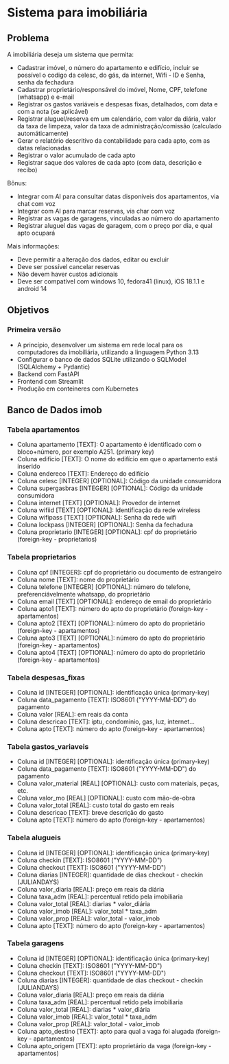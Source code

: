 # Sistema para imobiliária

## Problema

A imobiliária deseja um sistema que permita:
- Cadastrar imóvel, o número do apartamento e edifício, incluir se possível o codigo da celesc, do gás, da internet, Wifi - ID e Senha, senha da fechadura
- Cadastrar proprietário/responsável do imóvel, Nome, CPF, telefone (whatsapp) e e-mail
- Registrar os gastos variáveis e despesas fixas, detalhados, com data e com a nota (se aplicável)
- Registrar aluguel/reserva em um calendário, com valor da diária, valor da taxa de limpeza, valor da taxa de administração/comissão (calculado automáticamente)
- Gerar o relatório descritivo da contabilidade para cada apto, com as datas relacionadas
- Registrar o valor acumulado de cada apto
- Registrar saque dos valores de cada apto (com data, descrição e recibo)

Bônus:
- Integrar com AI para consultar datas disponíveis dos apartamentos, via chat com voz
- Integrar com AI para marcar reservas, via char com voz
- Registrar as vagas de garagens, vinculadas ao número do apartamento
- Registrar aluguel das vagas de garagem, com o preço por dia, e qual apto ocupará

Mais informações:
- Deve permitir a alteração dos dados, editar ou excluir
- Deve ser possível cancelar reservas
- Não devem haver custos adicionais
- Deve ser compatível com windows 10, fedora41 (linux), iOS 18.1.1 e android 14

## Objetivos

### Primeira versão

- A princípio, desenvolver um sistema em rede local para os computadores da imobiliária, utilizando a linguagem Python 3.13
- Configurar o banco de dados SQLite utilizando o SQLModel (SQLAlchemy + Pydantic)
- Backend com FastAPI
- Frontend com Streamlit
- Produção em conteineres com Kubernetes

## Banco de Dados imob

### Tabela apartamentos

- Coluna apartamento [TEXT]: O apartamento é identificado com o bloco+número, por exemplo A251. (primary key)
- Coluna edificio [TEXT]: O nome do edifício em que o apartamento está inserido
- Coluna endereco [TEXT]: Endereço do edifício
- Coluna celesc [INTEGER] [OPTIONAL]: Código da unidade consumidora
- Coluna supergasbras [INTEGER] [OPTIONAL]: Código da unidade consumidora
- Coluna internet [TEXT] [OPTIONAL]: Provedor de internet
- Coluna wifiid [TEXT] [OPTIONAL]: Identificação da rede wireless
- Coluna wifipass [TEXT] [OPTIONAL]: Senha da rede wifi
- Coluna lockpass [INTEGER] [OPTIONAL]: Senha da fechadura
- Coluna proprietario [INTEGER] [OPTIONAL]: cpf do proprietário (foreign-key - proprietarios)

### Tabela proprietarios

- Coluna cpf [INTEGER]: cpf do proprietário ou documento de estrangeiro
- Coluna nome [TEXT]: nome do proprietário
- Coluna telefone [INTEGER] [OPTIONAL]: número do telefone, preferenciávelmente whatsapp, do proprietário
- Coluna email [TEXT] [OPTIONAL]: endereço de email do proprietário
- Coluna apto1 [TEXT]: número do apto do proprietário (foreign-key - apartamentos)
- Coluna apto2 [TEXT] [OPTIONAL]: número do apto do proprietário (foreign-key - apartamentos)
- Coluna apto3 [TEXT] [OPTIONAL]: número do apto do proprietário (foreign-key - apartamentos)
- Coluna apto4 [TEXT] [OPTIONAL]: número do apto do proprietário (foreign-key - apartamentos)

### Tabela despesas_fixas

- Coluna id [INTEGER] [OPTIONAL]: identificação única (primary-key)
- Coluna data_pagamento [TEXT]: ISO8601 ("YYYY-MM-DD") do pagamento
- Coluna valor [REAL]: em reais da conta
- Coluna descricao [TEXT]: iptu, condominio, gas, luz, internet...
- Coluna apto [TEXT]: número do apto (foreign-key - apartamentos)

### Tabela gastos_variaveis

- Coluna id [INTEGER] [OPTIONAL]: identificação única (primary-key)
- Coluna data_pagamento [TEXT]: ISO8601 ("YYYY-MM-DD") do pagamento
- Coluna valor_material [REAL] [OPTIONAL]: custo com materiais, peças, etc.
- Coluna valor_mo [REAL] [OPTIONAL]: custo com mão-de-obra
- Coluna valor_total [REAL]: custo total do gasto em reais
- Coluna descricao [TEXT]: breve descrição do gasto
- Coluna apto [TEXT]: número do apto (foreign-key - apartamentos)

### Tabela alugueis

- Coluna id [INTEGER] [OPTIONAL]: identificação única (primary-key)
- Coluna checkin [TEXT]: ISO8601 ("YYYY-MM-DD")
- Coluna checkout [TEXT]: ISO8601 ("YYYY-MM-DD")
- Coluna diarias [INTEGER]: quantidade de dias checkout - checkin (JULIANDAYS)
- Coluna valor_diaria [REAL]: preço em reais da diária
- Coluna taxa_adm [REAL]: percentual retido pela imobiliaria
- Coluna valor_total [REAL]: diarias * valor_diária
- Coluna valor_imob [REAL]: valor_total * taxa_adm
- Coluna valor_prop [REAL]: valor_total - valor_imob
- Coluna apto [TEXT]: número do apto (foreign-key - apartamentos)

### Tabela garagens

- Coluna id [INTEGER] [OPTIONAL]: identificação única (primary-key)
- Coluna checkin [TEXT]: ISO8601 ("YYYY-MM-DD")
- Coluna checkout [TEXT]: ISO8601 ("YYYY-MM-DD")
- Coluna diarias [INTEGER]: quantidade de dias checkout - checkin (JULIANDAYS)
- Coluna valor_diaria [REAL]: preço em reais da diária
- Coluna taxa_adm [REAL]: percentual retido pela imobiliaria
- Coluna valor_total [REAL]: diarias * valor_diária
- Coluna valor_imob [REAL]: valor_total * taxa_adm
- Coluna valor_prop [REAL]: valor_total - valor_imob
- Coluna apto_destino [TEXT]: apto para qual a vaga foi alugada (foreign-key - apartamentos)
- Coluna apto_origem [TEXT]: apto proprietário da vaga (foreign-key - apartamentos)


